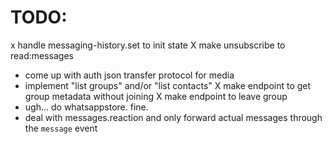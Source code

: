 # TODO:

x handle messaging-history.set to init state
X make unsubscribe to read:messages
- come up with auth json transfer protocol for media
- implement "list groups" and/or "list contacts"
X make endpoint to get group metadata without joining
X make endpoint to leave group
- ugh... do whatsappstore. fine.
- deal with messages.reaction and only forward actual messages through the `message` event
